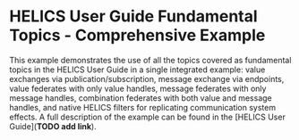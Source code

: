 # HELICS User Guide Fundamental Topics - Comprehensive Example

This example demonstrates the use of all the topics covered as fundamental topics in the HELICS User Guide in a single integrated example: value exchanges via publication/subscription, message exchange via endpoints, value federates with only value handles, message federates with only message handles, combination federates with both value and message handles, and native HELICS filters for replicating communication system effects. A full description of the example can be found in the [HELICS User Guide](**TODO add link**).